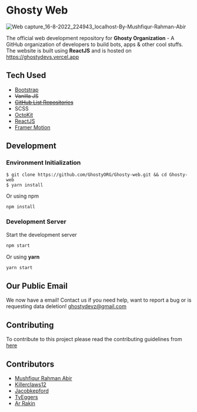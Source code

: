 # Ghosty Web

![Web capture_16-8-2022_224943_localhost-By-Mushfiqur-Rahman-Abir](https://user-images.githubusercontent.com/28858998/184935199-6c663c08-7e64-48bb-b5f4-a6043e2f8552.jpeg)

The official web development repository for **Ghosty Organization** - A GitHub organization of developers to build bots, apps & other cool stuffs. The website is built using **ReactJS** and is hosted on https://ghostydevs.vercel.app

## Tech Used

- [Bootstrap](https://getbootstrap.com/docs/5.2/getting-started/introduction/)
- ~~Vanilla JS~~
- ~~[GitHub List Repositories](https://gitlist.himdek.com/)~~
- SCSS
- [OctoKit](https://github.com/octokit/rest.js)
- [ReactJS](https://reactjs.org/)
- [Framer Motion](https://www.framer.com/motion/)

## Development

### Environment Initialization

```shell
$ git clone https://github.com/GhostyORG/Ghosty-web.git && cd Ghosty-web
$ yarn install
```

Or using npm

```shell
npm install
```

### Development Server

Start the development server

```bash
npm start
```

Or using **yarn**

```bash
yarn start
```

## Our Public Email

We now have a email! Contact us if you need help, want to report a bug or is requesting data deletion! ghostydevz@gmail.com

## Contributing

To contribute to this project please read the contributing guidelines from [here](./CONTRIBUTING.md)

## Contributors

- [Mushfiqur Rahman Abir](https://www.abir-tx.github.io)
- [Killerclaws12](https://github.com/killerclaws12)
- [Jacobkepford](https://github.com/jacobkepford)
- [TyEggers](https://github.com/TyEggers)
- [Ar Rakin](https://github.com/virtual-designer)
